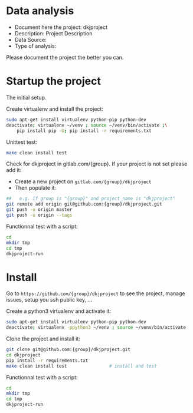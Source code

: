 # Data analysis
- Document here the project: dkjproject
- Description: Project Description
- Data Source:
- Type of analysis:

Please document the project the better you can.

# Startup the project

The initial setup.

Create virtualenv and install the project:
```bash
sudo apt-get install virtualenv python-pip python-dev
deactivate; virtualenv ~/venv ; source ~/venv/bin/activate ;\
    pip install pip -U; pip install -r requirements.txt
```

Unittest test:
```bash
make clean install test
```

Check for dkjproject in gitlab.com/{group}.
If your project is not set please add it:

- Create a new project on `gitlab.com/{group}/dkjproject`
- Then populate it:

```bash
##   e.g. if group is "{group}" and project_name is "dkjproject"
git remote add origin git@github.com:{group}/dkjproject.git
git push -u origin master
git push -u origin --tags
```

Functionnal test with a script:

```bash
cd
mkdir tmp
cd tmp
dkjproject-run
```

# Install

Go to `https://github.com/{group}/dkjproject` to see the project, manage issues,
setup you ssh public key, ...

Create a python3 virtualenv and activate it:

```bash
sudo apt-get install virtualenv python-pip python-dev
deactivate; virtualenv -ppython3 ~/venv ; source ~/venv/bin/activate
```

Clone the project and install it:

```bash
git clone git@github.com:{group}/dkjproject.git
cd dkjproject
pip install -r requirements.txt
make clean install test                # install and test
```
Functionnal test with a script:

```bash
cd
mkdir tmp
cd tmp
dkjproject-run
```
